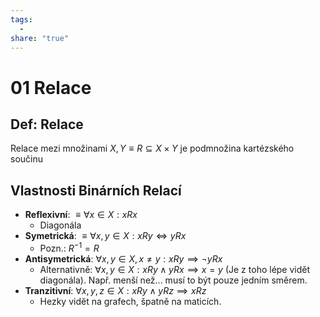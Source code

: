 ```yaml
---
tags:
  - 
share: "true"
---
```


# 01 Relace

## **Def:** Relace

Relace mezi množinami $X, Y \equiv R \subseteq X \times Y$ je podmnožina kartézského součinu

## Vlastnosti Binárních Relací

- **Reflexivní**: 
  $\equiv \forall x \in X: xRx$
  - Diagonála
- **Symetrická**: 
  $\equiv \forall x, y \in X: xRy \iff yRx$
  - Pozn.: $R^{-1} = R$
- **Antisymetrická**: 
  $\forall x, y \in X, x \neq y: xRy \implies \neg yRx$
  - Alternativně: $\forall x, y \in X: xRy \land yRx \implies x = y$ (Je z toho lépe vidět diagonála). Např. menší než... musí to být pouze jedním směrem.
- **Tranzitivní**: 
  $\forall x,y,z \in X: xRy \land yRz \implies xRz$
  - Hezky vidět na grafech, špatně na maticích.
